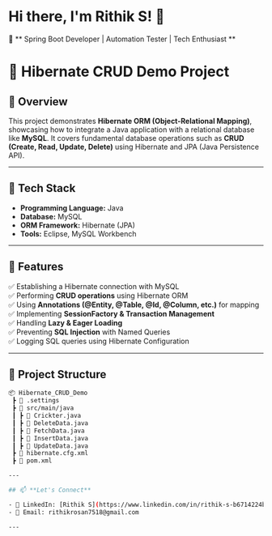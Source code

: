 # Hi there, I'm Rithik S! 👋  

🚀 ** Spring Boot Developer | Automation Tester | Tech Enthusiast ** 

# 🚀 Hibernate CRUD Demo Project  

## 📌 Overview  
This project demonstrates **Hibernate ORM (Object-Relational Mapping)**, showcasing how to integrate a Java application with a relational database like **MySQL**. It covers fundamental database operations such as **CRUD (Create, Read, Update, Delete)** using Hibernate and JPA (Java Persistence API).  

---

## 🔧 Tech Stack  
- **Programming Language:** Java  
- **Database:** MySQL  
- **ORM Framework:** Hibernate (JPA)  
- **Tools:** Eclipse, MySQL Workbench  

---

## 📂 Features  
✅ Establishing a Hibernate connection with MySQL  
✅ Performing **CRUD operations** using Hibernate ORM  
✅ Using **Annotations (@Entity, @Table, @Id, @Column, etc.)** for mapping  
✅ Implementing **SessionFactory & Transaction Management**  
✅ Handling **Lazy & Eager Loading**  
✅ Preventing **SQL Injection** with Named Queries  
✅ Logging SQL queries using Hibernate Configuration  

---

## 📁 Project Structure  
```bash
📦 Hibernate_CRUD_Demo  
 ┣ 📂 .settings  
 ┣ 📂 src/main/java  
 ┃ ┣ 📜 Crickter.java
 ┃ ┣ 📜 DeleteData.java
 ┃ ┣ 📜 FetchData.java
 ┃ ┣ 📜 InsertData.java
 ┃ ┣ 📜 UpdateData.java
 ┣ 📜 hibernate.cfg.xml  
 ┣ 📜 pom.xml  

---

## 📫 **Let's Connect**  

- 💼 LinkedIn: [Rithik S](https://www.linkedin.com/in/rithik-s-b6714224b)  
- 📧 Email: rithikrosan7518@gmail.com  

---
